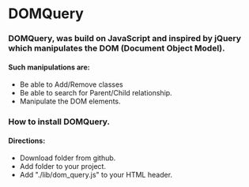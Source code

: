 # DOMQuery

### DOMQuery, was build on JavaScript and inspired by jQuery which manipulates the DOM (Document Object Model).
#### Such manipulations are:
+ Be able to Add/Remove classes
+ Be able to search for Parent/Child relationship.
+ Manipulate the DOM elements.

### How to install DOMQuery.

#### Directions:
+ Download folder from github.
+ Add folder to your project.
+ Add "./lib/dom_query.js" to your HTML header.
